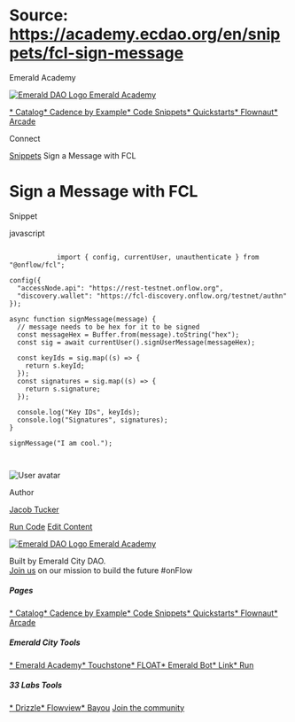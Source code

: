 # Source: https://academy.ecdao.org/en/snippets/fcl-sign-message


















Emerald Academy


[![Emerald DAO Logo](/ea-logo.png)
Emerald Academy](/en/)

[* Catalog](/en/catalog)[* Cadence by Example](/en/cadence-by-example)[* Code Snippets](/en/snippets)[* Quickstarts](/en/quickstarts)[* Flownaut](https://flownaut.ecdao.org)[* Arcade](https://arcade.ecdao.org)

Connect



[Snippets](/en/snippets)
Sign a Message with FCL

# Sign a Message with FCL


Snippet



javascript
```
		
			import { config, currentUser, unauthenticate } from "@onflow/fcl";

config({
  "accessNode.api": "https://rest-testnet.onflow.org",
  "discovery.wallet": "https://fcl-discovery.onflow.org/testnet/authn"
});

async function signMessage(message) {
  // message needs to be hex for it to be signed
  const messageHex = Buffer.from(message).toString("hex");
  const sig = await currentUser().signUserMessage(messageHex);

  const keyIds = sig.map((s) => {
    return s.keyId;
  });
  const signatures = sig.map((s) => {
    return s.signature;
  });

  console.log("Key IDs", keyIds);
  console.log("Signatures", signatures);
}

signMessage("I am cool.");
		 
	
```


![User avatar](/avatars/jacob.jpeg)

Author

[Jacob Tucker](https://twitter.com/jacobmtucker)




[Run Code](https://codesandbox.io/s/fcl-sign-message-tcvhjy?file=/src/index.js)
[Edit Content](https://github.com/emerald-dao/emerald-academy-v2/tree/main/src/lib/content/snippets/fcl-sign-message/readme.md)


[![Emerald DAO Logo](/ea-logo.png)
Emerald Academy](/en/)

Built by Emerald City DAO.  
[Join us](https://discord.gg/emerald-city-906264258189332541) on our mission to build the future #onFlow


##### Pages

[* Catalog](/en/catalog)[* Cadence by Example](/en/cadence-by-example)[* Code Snippets](/en/snippets)[* Quickstarts](/en/quickstarts)[* Flownaut](https://flownaut.ecdao.org)[* Arcade](https://arcade.ecdao.org)
##### Emerald City Tools

[* Emerald Academy](https://academy.ecdao.org/)[* Touchstone](https://touchstone.city/)[* FLOAT](https://floats.city/)[* Emerald Bot](https://bot.ecdao.org/)[* Link](https://link.ecdao.org/)[* Run](https://run.ecdao.org/)
##### 33 Labs Tools

[* Drizzle](https://drizzle33.app/)[* Flowview](https://flowview.app/)[* Bayou](https://bayou33.app/)
[Join the community](https://discord.gg/emerald-city-906264258189332541)



